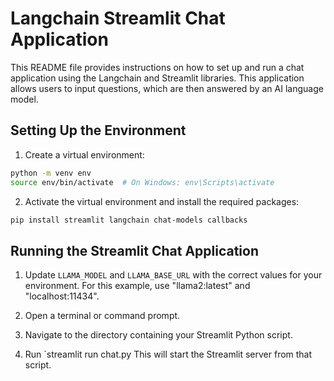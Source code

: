  # Langchain Streamlit Chat Application

This README file provides instructions on how to set up and run a chat application using the Langchain and Streamlit libraries. This application allows users to input questions, which are then answered by an AI language model.

## Setting Up the Environment

1. Create a virtual environment:
```bash
python -m venv env
source env/bin/activate  # On Windows: env\Scripts\activate
```

2. Activate the virtual environment and install the required packages:
```bash
pip install streamlit langchain chat-models callbacks
```

## Running the Streamlit Chat Application

1. Update `LLAMA_MODEL` and `LLAMA_BASE_URL` with the correct values for your environment. For this example, use "llama2:latest" and "localhost:11434".




1. Open a terminal or command prompt.
2. Navigate to the directory containing your Streamlit Python script.
3. Run `streamlit run chat.py This will start the Streamlit server from that script.
